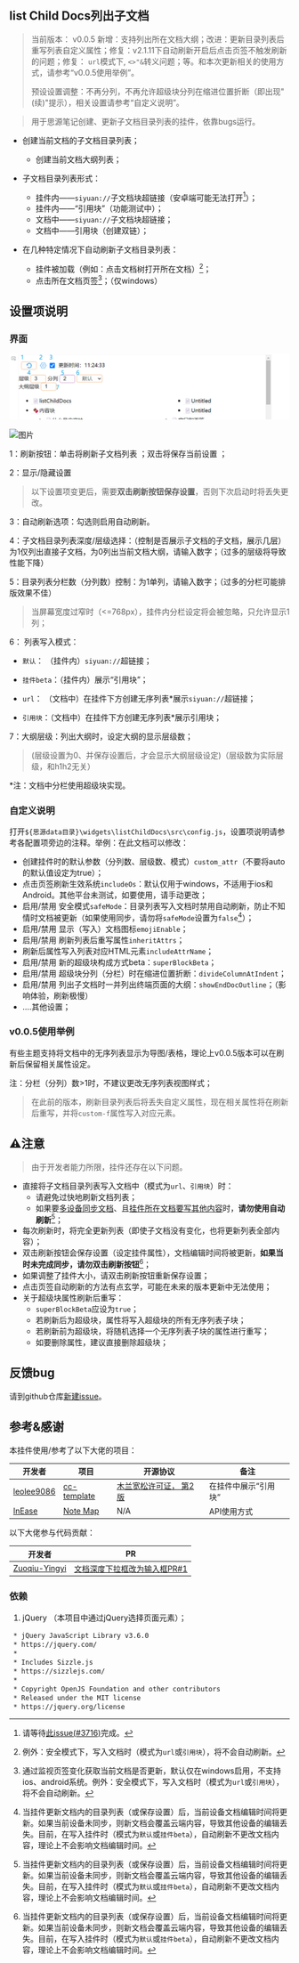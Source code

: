 ## list Child Docs列出子文档

> 当前版本： v0.0.5 新增：支持列出所在文档大纲；改进：更新目录列表后重写列表自定义属性；修复：v2.1.11下自动刷新开启后点击页签不触发刷新的问题；修复： `url`模式下, `<>"&`转义问题；等。和本次更新相关的使用方式，请参考“v0.0.5使用举例”。
>
> 预设设置调整：不再分列，不再允许超级块分列在缩进位置折断（即出现"(续)"提示），相关设置请参考“自定义说明”。

> 用于思源笔记创建、更新子文档目录列表的挂件，依靠bugs运行。

- 创建当前文档的子文档目录列表；
  - 创建当前文档大纲列表；

- 子文档目录列表形式：
  - 挂件内——`siyuan://`子文档块超链接（安卓端可能无法打开[^3]）；
  - 挂件内——“引用块”（功能测试中）；
  - 文档中——`siyuan://`子文档块超链接；
  - 文档中——引用块（创建双链）；

- 在几种特定情况下自动刷新子文档目录列表：
  - 挂件被加载（例如：点击文档树打开所在文档）[^1]；
  - 点击所在文档页签[^2]；（仅windows）

## 设置项说明

### 界面

![图片](README.assets/setting.png)

![图片](/widgets/listChildDocs/README.assets/setting.png)

1：刷新按钮：单击将刷新子文档列表 ；双击将保存当前设置 ；

2：显示/隐藏设置

> 以下设置项变更后，需要**双击刷新按钮保存设置**，否则下次启动时将丢失更改。

3：自动刷新选项：勾选则启用自动刷新。 

4：子文档目录列表深度/层级选择：（控制是否展示子文档的子文档，展示几层）为1仅列出直接子文档，为0列出当前文档大纲，请输入数字；（过多的层级将导致性能下降）

5：目录列表分栏数（分列数）控制：为1单列，请输入数字；（过多的分栏可能排版效果不佳）

> 当屏幕宽度过窄时（<=768px），挂件内分栏设定将会被忽略，只允许显示1列；

6： 列表写入模式：

- `默认`： （挂件内）`siyuan://`超链接；

- `挂件beta`：（挂件内）展示“引用块”；

- `url`： （文档中）在挂件下方创建无序列表\*展示`siyuan://`超链接；

- `引用块`：（文档中）在挂件下方创建无序列表\*展示引用块；

7：大纲层级：列出大纲时，设定大纲的显示层级数；

> (层级设置为0、并保存设置后，才会显示大纲层级设定)（层级数为实际层级，和h1h2无关）

\*注：文档中分栏使用超级块实现。

### 自定义说明

打开`${思源data目录}\widgets\listChildDocs\src\config.js`，设置项说明请参考各配置项旁边的注释。举例：在此文档可以修改：

- 创建挂件时的默认参数（分列数、层级数、模式）`custom_attr`（不要将auto的默认值设定为true）；
- 点击页签刷新生效系统`includeOs`：默认仅用于windows，不适用于ios和Android。其他平台未测试，如要使用，请手动更改；
- 启用/禁用 安全模式`safeMode`：目录列表写入文档时禁用自动刷新，防止不知情时文档被更新（如果使用同步，请勿将`safeMode`设置为`false`[^4]）；
- 启用/禁用 显示（写入）文档图标`emojiEnable`；
- 启用/禁用 刷新列表后重写属性`inheritAttrs`；
- 刷新后属性写入列表对应HTML元素`includeAttrName`；
- 启用/禁用 新的超级块构成方式beta：`superBlockBeta`；
- 启用/禁用 超级块分列（分栏）时在缩进位置折断：`divideColumnAtIndent`；
- 启用/禁用 列出子文档时一并列出终端页面的大纲：`showEndDocOutline`；（影响体验，刷新极慢）
- ....其他设置；

### v0.0.5使用举例

有些主题支持将文档中的无序列表显示为导图/表格，理论上v0.0.5版本可以在刷新后保留相关属性设定。

注：分栏（分列）数>1时，不建议更改无序列表视图样式；

> 在此前的版本，刷新目录列表后将丢失自定义属性，现在相关属性将在刷新后重写，并将`custom-f`属性写入对应元素。

## ⚠️注意

> 由于开发者能力所限，挂件还存在以下问题。

- 直接将子文档目录列表写入文档中（模式为`url`、`引用块`）时：
  - 请避免过快地刷新文档列表；
  - 如果要<u>多设备同步文档</u>、且<u>挂件所在文档要写其他内容</u>时，**请勿使用自动刷新**[^4]；
- 每次刷新时，将完全更新列表（即使子文档没有变化，也将更新列表全部内容）；
- 双击刷新按钮会保存设置（设定挂件属性），文档编辑时间将被更新，**如果当时未完成同步，请勿双击刷新按钮**[^4]；
- 如果调整了挂件大小，请双击刷新按钮重新保存设置；
- 点击页签自动刷新的方法有点玄学，可能在未来的版本更新中无法使用；
- 关于超级块属性刷新后重写：
  - `superBlockBeta`应设为`true`；
  - 若刷新后为超级块，属性将写入超级块的所有无序列表子块；
  - 若刷新前为超级块，将随机选择一个无序列表子块的属性进行重写；
  - 如要删除属性，建议直接删除超级块；


## 反馈bug

请到github仓库[新建issue](https://github.com/OpaqueGlass/listChildDocs/issues/new/choose)。

## 参考&感谢

本挂件使用/参考了以下大佬的项目：

| 开发者                                      | 项目                                                     | 开源协议                                                     | 备注                 |
| ------------------------------------------- | -------------------------------------------------------- | ------------------------------------------------------------ | -------------------- |
| [leolee9086](https://github.com/leolee9086) | [cc-template](https://github.com/leolee9086/cc-template) | [木兰宽松许可证， 第2版](https://github.com/leolee9086/cc-template/blob/main/LICENSE) | 在挂件中展示“引用块“ |
| [InEase](https://github.com/InEase)         | [Note Map](https://github.com/InEase/SiYuan-Xmind)       | N/A                                                          | API使用方式          |

以下大佬参与代码贡献：

| 开发者                                            | PR                                                           |
| ------------------------------------------------- | ------------------------------------------------------------ |
| [Zuoqiu-Yingyi](https://github.com/Zuoqiu-Yingyi) | [文档深度下拉框改为输入框PR#1](https://github.com/OpaqueGlass/listChildDocs/pull/1) |



### 依赖

1. jQuery （本项目中通过jQuery选择页面元素）；

```
 * jQuery JavaScript Library v3.6.0
 * https://jquery.com/
 *
 * Includes Sizzle.js
 * https://sizzlejs.com/
 *
 * Copyright OpenJS Foundation and other contributors
 * Released under the MIT license
 * https://jquery.org/license
```

[^1]: 例外：安全模式下，写入文档时（模式为`url`或`引用块`），将不会自动刷新。
[^2]: 通过监视页签变化获取当前文档是否更新，默认仅在windows启用，不支持ios、android系统。例外：安全模式下，写入文档时（模式为`url`或`引用块`），将不会自动刷新。
[^3]: 请等待[此issue(#3716)](https://github.com/siyuan-note/siyuan/issues/3716)完成。
[^4]: 当挂件更新文档内的目录列表（或保存设置）后，当前设备文档编辑时间将更新。如果当前设备未同步，则新文档会覆盖云端内容，导致其他设备的编辑丢失。目前，在写入挂件时（模式为`默认`或`挂件beta`），自动刷新不更改文档内容，理论上不会影响文档编辑时间。
